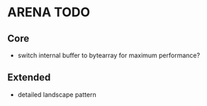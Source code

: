 # ARENA TODO

## Core

- switch internal buffer to bytearray for maximum performance?

## Extended

- detailed landscape pattern
